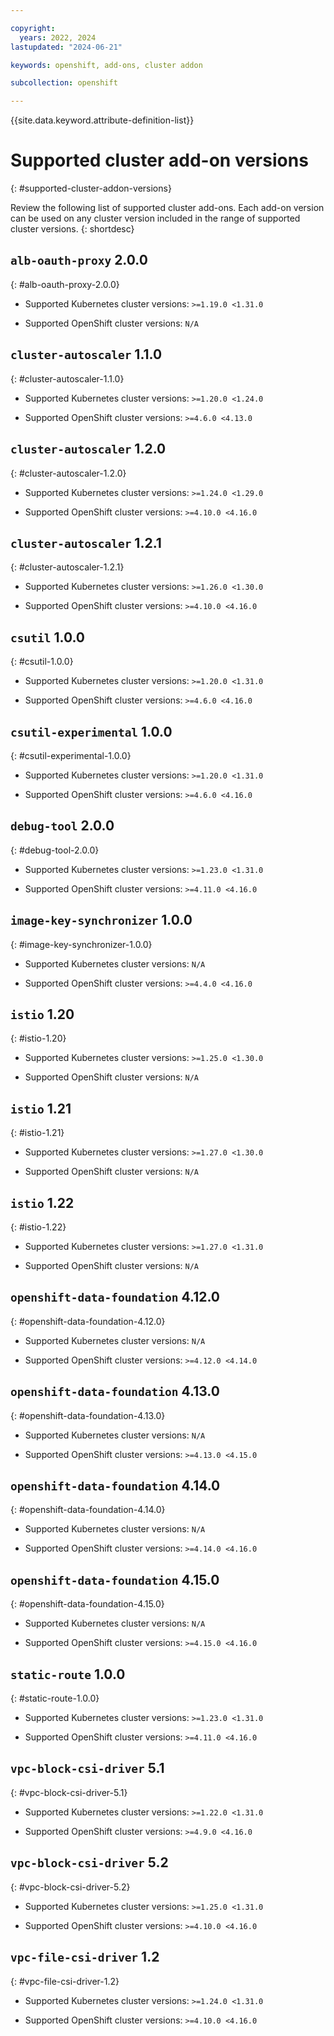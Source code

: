 ```yaml
---

copyright: 
  years: 2022, 2024
lastupdated: "2024-06-21"

keywords: openshift, add-ons, cluster addon

subcollection: openshift

---
```


{{site.data.keyword.attribute-definition-list}}

# Supported cluster add-on versions
{: #supported-cluster-addon-versions}

Review the following list of supported cluster add-ons. Each add-on version can be used on any cluster version included in the range of supported cluster versions. 
{: shortdesc}




## `alb-oauth-proxy` 2.0.0 
{: #alb-oauth-proxy-2.0.0}

- Supported Kubernetes cluster versions: `>=1.19.0 <1.31.0`

- Supported OpenShift cluster versions:  `N/A` 



## `cluster-autoscaler` 1.1.0 
{: #cluster-autoscaler-1.1.0}

- Supported Kubernetes cluster versions: `>=1.20.0 <1.24.0`

- Supported OpenShift cluster versions: `>=4.6.0 <4.13.0`



## `cluster-autoscaler` 1.2.0 
{: #cluster-autoscaler-1.2.0}

- Supported Kubernetes cluster versions: `>=1.24.0 <1.29.0`

- Supported OpenShift cluster versions: `>=4.10.0 <4.16.0`



## `cluster-autoscaler` 1.2.1 
{: #cluster-autoscaler-1.2.1}

- Supported Kubernetes cluster versions: `>=1.26.0 <1.30.0`

- Supported OpenShift cluster versions: `>=4.10.0 <4.16.0`



## `csutil` 1.0.0 
{: #csutil-1.0.0}

- Supported Kubernetes cluster versions: `>=1.20.0 <1.31.0`

- Supported OpenShift cluster versions: `>=4.6.0 <4.16.0`



## `csutil-experimental` 1.0.0 
{: #csutil-experimental-1.0.0}

- Supported Kubernetes cluster versions: `>=1.20.0 <1.31.0`

- Supported OpenShift cluster versions: `>=4.6.0 <4.16.0`



## `debug-tool` 2.0.0 
{: #debug-tool-2.0.0}

- Supported Kubernetes cluster versions: `>=1.23.0 <1.31.0`

- Supported OpenShift cluster versions: `>=4.11.0 <4.16.0`



## `image-key-synchronizer` 1.0.0 
{: #image-key-synchronizer-1.0.0}

- Supported Kubernetes cluster versions:  `N/A` 

- Supported OpenShift cluster versions: `>=4.4.0 <4.16.0`



## `istio` 1.20 
{: #istio-1.20}

- Supported Kubernetes cluster versions: `>=1.25.0 <1.30.0`

- Supported OpenShift cluster versions:  `N/A` 



## `istio` 1.21 
{: #istio-1.21}

- Supported Kubernetes cluster versions: `>=1.27.0 <1.30.0`

- Supported OpenShift cluster versions:  `N/A` 



## `istio` 1.22 
{: #istio-1.22}

- Supported Kubernetes cluster versions: `>=1.27.0 <1.31.0`

- Supported OpenShift cluster versions:  `N/A` 



## `openshift-data-foundation` 4.12.0 
{: #openshift-data-foundation-4.12.0}

- Supported Kubernetes cluster versions:  `N/A` 

- Supported OpenShift cluster versions: `>=4.12.0 <4.14.0`



## `openshift-data-foundation` 4.13.0 
{: #openshift-data-foundation-4.13.0}

- Supported Kubernetes cluster versions:  `N/A` 

- Supported OpenShift cluster versions: `>=4.13.0 <4.15.0`



## `openshift-data-foundation` 4.14.0 
{: #openshift-data-foundation-4.14.0}

- Supported Kubernetes cluster versions:  `N/A` 

- Supported OpenShift cluster versions: `>=4.14.0 <4.16.0`



## `openshift-data-foundation` 4.15.0 
{: #openshift-data-foundation-4.15.0}

- Supported Kubernetes cluster versions:  `N/A` 

- Supported OpenShift cluster versions: `>=4.15.0 <4.16.0`



## `static-route` 1.0.0 
{: #static-route-1.0.0}

- Supported Kubernetes cluster versions: `>=1.23.0 <1.31.0`

- Supported OpenShift cluster versions: `>=4.11.0 <4.16.0`



## `vpc-block-csi-driver` 5.1 
{: #vpc-block-csi-driver-5.1}

- Supported Kubernetes cluster versions: `>=1.22.0 <1.31.0`

- Supported OpenShift cluster versions: `>=4.9.0 <4.16.0`



## `vpc-block-csi-driver` 5.2 
{: #vpc-block-csi-driver-5.2}

- Supported Kubernetes cluster versions: `>=1.25.0 <1.31.0`

- Supported OpenShift cluster versions: `>=4.10.0 <4.16.0`



## `vpc-file-csi-driver` 1.2 
{: #vpc-file-csi-driver-1.2}

- Supported Kubernetes cluster versions: `>=1.24.0 <1.31.0`

- Supported OpenShift cluster versions: `>=4.10.0 <4.16.0`



